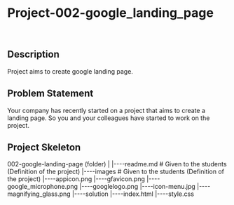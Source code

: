 # Project-002-google_landing_page

<br>

<h2>Description</h2>
Project aims to create google landing page.
<h2>Problem Statement</h2>
Your company has recently started on a project that aims to create a landing page. So you and your
colleagues have started to work on the project.
<h2>Project Skeleton</h2>

002-google-landing-page (folder)
|
|----readme.md # Given to the students (Definition of the project)
|----images # Given to the students (Definition of the project)
    |----appicon.png
    |----gfavicon.png
    |----google_microphone.png
    |----googlelogo.png
    |----icon-menu.jpg
    |----magnifying_glass.png
|----solution
 |----index.html
 |----style.css 
